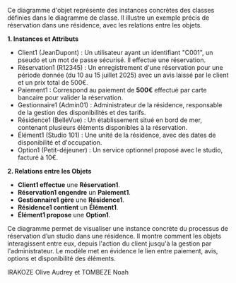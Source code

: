Ce diagramme d'objet représente des instances concrètes des classes définies dans le diagramme de classe. Il illustre un exemple précis de réservation dans une résidence, avec les relations entre les objets.  

 **1. Instances et Attributs**  

- Client1 (JeanDupont) : Un utilisateur ayant un identifiant "C001", un pseudo et un mot de passe sécurisé. Il effectue une réservation.  
- Réservation1 (R12345) : Un enregistrement d'une réservation pour une période donnée (du 10 au 15 juillet 2025) avec un avis laissé par le client et un prix total de 500€.  
- Paiement1 : Correspond au paiement de **500€** effectué par carte bancaire pour valider la réservation.  
- Gestionnaire1 (Admin01) : Administrateur de la résidence, responsable de la gestion des disponibilités et des tarifs.  
- Résidence1 (BelleVue) : Un établissement situé en bord de mer, contenant plusieurs éléments disponibles à la réservation.  
- Élément1 (Studio 101) : Une unité de la résidence, avec des dates de disponibilité et d'occupation.  
- Option1 (Petit-déjeuner) : Un service optionnel proposé avec le studio, facturé à 10€.  

**2. Relations entre les Objets**  

- **Client1 effectue** une **Réservation1**.  
- **Réservation1 engendre** un **Paiement1**.  
- **Gestionnaire1 gère** une **Résidence1**.  
- **Résidence1 contient** un **Élément1**.  
- **Élément1 propose** une **Option1**.  


Ce diagramme permet de visualiser une instance concrète du processus de réservation d’un studio dans une résidence. Il montre comment les objets interagissent entre eux, depuis l'action du client jusqu'à la gestion par l'administrateur. Le modèle met en évidence le lien entre paiement, avis, options et disponibilité des éléments.  

IRAKOZE Olive Audrey et TOMBEZE Noah

